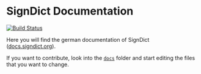 # SignDict Documentation

[![Build Status](https://travis-ci.org/signdict/docs.svg?branch=master)](https://travis-ci.org/signdict/docs)

Here you will find the german documentation of SignDict ([docs.signdict.org](http://docs.signdict.org)).

If you want to contribute, look into the [`docs`](docs) folder and start editing
the files that you want to change.
